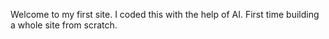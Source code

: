 Welcome to my first site. I coded this with the help of AI. First time building a whole site from scratch.
